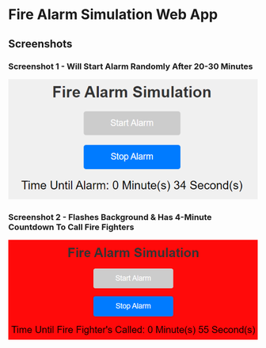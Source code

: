 # Fire Alarm Simulation Web App

## Screenshots

### Screenshot 1 - Will Start Alarm Randomly After 20-30 Minutes
![image](https://github.com/AbdulDevHub/Simple-Web-Projects/blob/main/Fire%20Alarm%20Simulation/Screenshot%201.png)

### Screenshot 2 - Flashes Background & Has 4-Minute Countdown To Call Fire Fighters
![image](https://github.com/AbdulDevHub/Simple-Web-Projects/blob/main/Fire%20Alarm%20Simulation/Screenshot%202.png)
